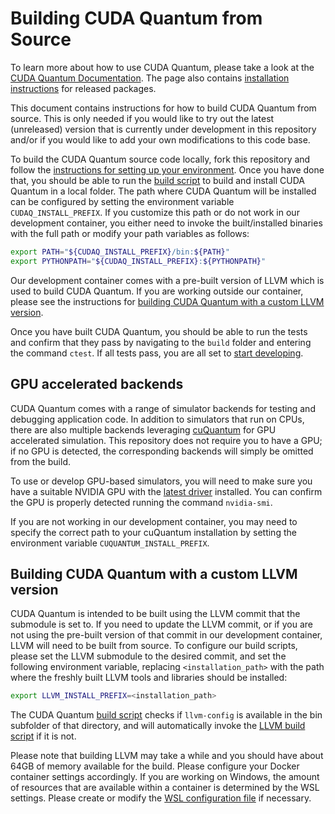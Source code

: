 # Building CUDA Quantum from Source

To learn more about how to use CUDA Quantum, please take a look at the [CUDA
Quantum Documentation][cuda_quantum_docs]. The page also contains [installation
instructions][official_install] for released packages.

[cuda_quantum_docs]: https://nvidia.github.io/cuda-quantum/latest
[official_install]: https://nvidia.github.io/cuda-quantum/latest/install.html

This document contains instructions for how to build CUDA Quantum from source.
This is only needed if you would like to try out the latest (unreleased) version
that is currently under development in this repository and/or if you would like
to add your own modifications to this code base.

To build the CUDA Quantum source code locally, fork this repository and follow
the [instructions for setting up your environment](./Dev_Setup.md). Once you
have done that, you should be able to run the [build
script](./scripts/build_cudaq.sh) to build and install CUDA Quantum in a local
folder. The path where CUDA Quantum will be installed can be configured by
setting the environment variable `CUDAQ_INSTALL_PREFIX`. If you customize this
path or do not work in our development container, you either need to invoke the
built/installed binaries with the full path or modify your path variables as
follows:

```bash
export PATH="${CUDAQ_INSTALL_PREFIX}/bin:${PATH}"
export PYTHONPATH="${CUDAQ_INSTALL_PREFIX}:${PYTHONPATH}"
```

Our development container comes with a pre-built version of LLVM which is used to
build CUDA Quantum. If you are working outside our container, please see the
instructions for [building CUDA Quantum with a custom LLVM
version](#building-cuda-quantum-with-a-custom-llvm-version).

Once you have built CUDA Quantum, you should be able to run the tests and
confirm that they pass by navigating to the `build` folder and entering the
command `ctest`. If all tests pass, you are all set to [start
developing](./Developing.md).

## GPU accelerated backends

CUDA Quantum comes with a range of simulator backends for testing and debugging
application code. In addition to simulators that run on CPUs, there are also
multiple backends leveraging [cuQuantum][cuquantum] for GPU accelerated
simulation. This repository does not require you to have a GPU; if no GPU is
detected, the corresponding backends will simply be omitted from the build.

To use or develop GPU-based simulators, you will need to make sure you have a
suitable NVIDIA GPU with the [latest driver][nvidia_driver] installed. You can
confirm the GPU is properly detected running the command `nvidia-smi`.

If you are not working in our development container, you may need to specify the
correct path to your cuQuantum installation by setting the environment variable
`CUQUANTUM_INSTALL_PREFIX`.

[cuquantum]: https://developer.nvidia.com/cuquantum-sdk
[nvidia_driver]: https://www.nvidia.com/download/index.aspx

## Building CUDA Quantum with a custom LLVM version

CUDA Quantum is intended to be built using the LLVM commit that the submodule is
set to. If you need to update the LLVM commit, or if you are not using the
pre-built version of that commit in our development container, LLVM will need to
be built from source. To configure our build scripts, please set the LLVM
submodule to the desired commit, and set the following environment variable,
replacing `<installation_path>` with the path where the freshly built LLVM tools
and libraries should be installed:

```bash
export LLVM_INSTALL_PREFIX=<installation_path>
```

The CUDA Quantum [build script](./scripts/build_cudaq.sh) checks if
`llvm-config` is available in the bin subfolder of that directory, and will
automatically invoke the [LLVM build script](./scripts/build_llvm.sh) if it is
not.

Please note that building LLVM may take a while and you should have about 64GB
of memory available for the build. Please configure your Docker container
settings accordingly. If you are working on Windows, the amount of resources
that are available within a container is determined by the WSL settings. Please
create or modify the [WSL configuration file][wsl_config] if necessary.

[wsl_config]: https://learn.microsoft.com/en-us/windows/wsl/wsl-config
